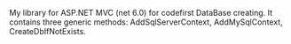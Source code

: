 My library for ASP.NET MVC (net 6.0) for codefirst DataBase creating. It contains three generic methods: AddSqlServerContext, AddMySqlContext, CreateDbIfNotExists.
